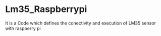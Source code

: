 # Lm35_Raspberrypi
It is a Code which defines the conectivity and execution of LM35 sensor with raspberry pi 
